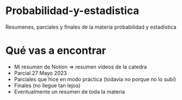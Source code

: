 # Probabilidad-y-estadistica
Resumenes, parciales y finales de la materia probabilidad y estadística

# Qué vas a encontrar
- Mi resumen de Notion => resumen videos de la catedra
- Parcial 27 Mayo 2023 
- Parciales que hice en modo práctica (todavía no porque no lo subí)
- Finales (no llegue tan lejos)
- Eventualmente un resumen de toda la materia
